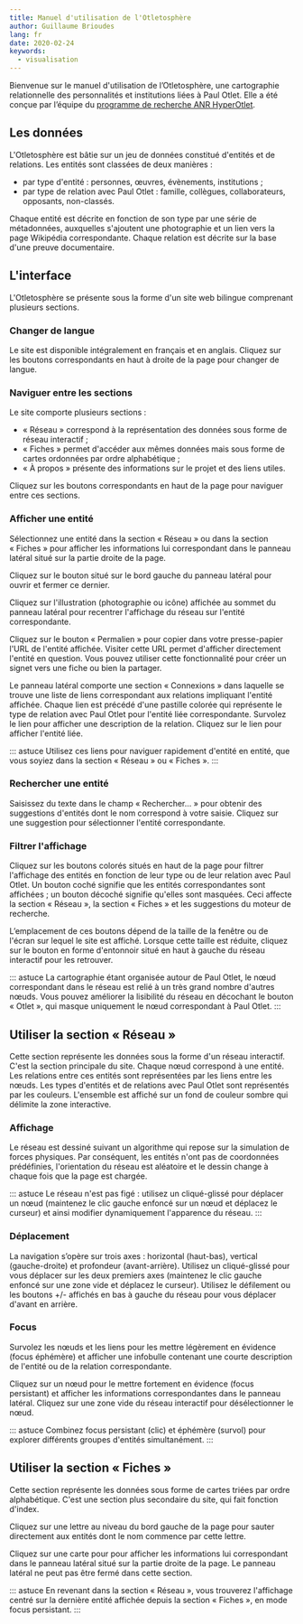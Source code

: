 ```yaml
---
title: Manuel d'utilisation de l'Otletosphère
author: Guillaume Brioudes
lang: fr
date: 2020-02-24
keywords:
  - visualisation
---
```


Bienvenue sur le manuel d'utilisation de l’Otletosphère, une cartographie relationnelle des personnalités et institutions liées à Paul Otlet. Elle a été conçue par l’équipe du [programme de recherche ANR HyperOtlet](https://hyperotlet.hypotheses.org/).

## Les données

L'Otletosphère est bâtie sur un jeu de données constitué d'entités et de relations. Les entités sont classées de deux manières :

- par type d'entité : personnes, œuvres, évènements, institutions ;
- par type de relation avec Paul Otlet : famille, collègues, collaborateurs, opposants, non-classés.

Chaque entité est décrite en fonction de son type par une série de métadonnées, auxquelles s'ajoutent une photographie et un lien vers la page Wikipédia correspondante. Chaque relation est décrite sur la base d'une preuve documentaire.

## L'interface

L'Otletosphère se présente sous la forme d'un site web bilingue comprenant plusieurs sections.

### Changer de langue

Le site est disponible intégralement en français et en anglais. Cliquez sur les boutons correspondants en haut à droite de la page pour changer de langue.

### Naviguer entre les sections

Le site comporte plusieurs sections :

- « Réseau » correspond à la représentation des données sous forme de réseau interactif ;
- « Fiches » permet d'accéder aux mêmes données mais sous forme de cartes ordonnées par ordre alphabétique ;
- « À propos » présente des informations sur le projet et des liens utiles.

Cliquez sur les boutons correspondants en haut de la page pour naviguer entre ces sections.

### Afficher une entité

Sélectionnez une entité dans la section « Réseau » ou dans la section « Fiches » pour afficher les informations lui correspondant dans le panneau latéral situé sur la partie droite de la page.

Cliquez sur le bouton situé sur le bord gauche du panneau latéral pour ouvrir et fermer ce dernier.

Cliquez sur l'illustration (photographie ou icône) affichée au sommet du panneau latéral pour recentrer l'affichage du réseau sur l'entité correspondante.

Cliquez sur le bouton « Permalien » pour copier dans votre presse-papier l'URL de l'entité affichée. Visiter cette URL permet d'afficher directement l'entité en question. Vous pouvez utiliser cette fonctionnalité pour créer un signet vers une fiche ou bien la partager.

Le panneau latéral comporte une section « Connexions » dans laquelle se trouve une liste de liens correspondant aux relations impliquant l'entité affichée. Chaque lien est précédé d'une pastille colorée qui représente le type de relation avec Paul Otlet pour l'entité liée correspondante. Survolez le lien pour afficher une description de la relation. Cliquez sur le lien pour afficher l'entité liée.

::: astuce
Utilisez ces liens pour naviguer rapidement d'entité en entité, que vous soyiez dans la section « Réseau » ou « Fiches ».
:::

### Rechercher une entité

Saisissez du texte dans le champ « Rechercher… » pour obtenir des suggestions d'entités dont le nom correspond à votre saisie. Cliquez sur une suggestion pour sélectionner l'entité correspondante.

### Filtrer l'affichage

Cliquez sur les boutons colorés situés en haut de la page pour filtrer l'affichage des entités en fonction de leur type ou de leur relation avec Paul Otlet. Un bouton coché signifie que les entités correspondantes sont affichées ; un bouton décoché signifie qu'elles sont masquées. Ceci affecte la section « Réseau », la section « Fiches » et les suggestions du moteur de recherche.

L’emplacement de ces boutons dépend de la taille de la fenêtre ou de l'écran sur lequel le site est affiché. Lorsque cette taille est réduite, cliquez sur le bouton en forme d'entonnoir situé en haut à gauche du réseau interactif pour les retrouver.

::: astuce
La cartographie étant organisée autour de Paul Otlet, le nœud correspondant dans le réseau est relié à un très grand nombre d'autres nœuds. Vous pouvez améliorer la lisibilité du réseau en décochant le bouton « Otlet », qui masque uniquement le nœud correspondant à Paul Otlet.
:::

## Utiliser la section « Réseau »

Cette section représente les données sous la forme d'un réseau interactif. C'est la section principale du site. Chaque nœud correspond à une entité. Les relations entre ces entités sont représentées par les liens entre les nœuds. Les types d'entités et de relations avec Paul Otlet sont représentés par les couleurs. L'ensemble est affiché sur un fond de couleur sombre qui délimite la zone interactive.

### Affichage

Le réseau est dessiné suivant un algorithme qui repose sur la simulation de forces physiques. Par conséquent, les entités n'ont pas de coordonnées prédéfinies, l'orientation du réseau est aléatoire et le dessin change à chaque fois que la page est chargée.

::: astuce
Le réseau n'est pas figé : utilisez un cliqué-glissé pour déplacer un nœud (maintenez le clic gauche enfoncé sur un nœud et déplacez le curseur) et ainsi modifier dynamiquement l'apparence du réseau.
:::

### Déplacement

La navigation s’opère sur trois axes : horizontal (haut-bas), vertical (gauche-droite) et profondeur (avant-arrière). Utilisez un cliqué-glissé pour vous déplacer sur les deux premiers axes (maintenez le clic gauche enfoncé sur une zone vide et déplacez le curseur). Utilisez le défilement ou les boutons +/- affichés en bas à gauche du réseau pour vous déplacer d'avant en arrière.

### Focus

Survolez les nœuds et les liens pour les mettre légèrement en évidence (focus éphémère) et afficher une infobulle contenant une courte description de l'entité ou de la relation correspondante.

Cliquez sur un nœud pour le mettre fortement en évidence (focus persistant) et afficher les informations correspondantes dans le panneau latéral. Cliquez sur une zone vide du réseau interactif pour désélectionner le nœud.

::: astuce
Combinez focus persistant (clic) et éphémère (survol) pour explorer différents groupes d'entités simultanément.
:::

## Utiliser la section « Fiches »

Cette section représente les données sous forme de cartes triées par ordre alphabétique. C'est une section plus secondaire du site, qui fait fonction d'index.

Cliquez sur une lettre au niveau du bord gauche de la page pour sauter directement aux entités dont le nom commence par cette lettre.

Cliquez sur une carte pour pour afficher les informations lui correspondant dans le panneau latéral situé sur la partie droite de la page. Le panneau latéral ne peut pas être fermé dans cette section.

::: astuce
En revenant dans la section « Réseau », vous trouverez l'affichage centré sur la dernière entité affichée depuis la section « Fiches », en mode focus persistant.
:::